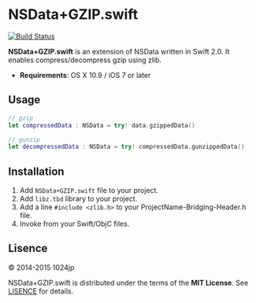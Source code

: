 
NSData+GZIP.swift
========================

[![Build Status](http://img.shields.io/travis/1024jp/NSData-GZIP/master.svg?style=flat)](https://travis-ci.org/1024jp/NSData-GZIP)

__NSData+GZIP.swift__ is an extension of NSData written in Swift 2.0. It enables compress/decompress gzip using zlib.

- __Requirements__: OS X 10.9 / iOS 7 or later


## Usage

```swift
// gzip
let compressedData : NSData = try! data.gzippedData()

// gunzip
let decompressedData : NSData = try! compressedData.gunzippedData()
```


## Installation

1. Add `NSData+GZIP.swift` file to your project.
2. Add `libz.tbd` library to your project.
3. Add a line `#include <zlib.h>` to your ProjectName-Bridging-Header.h file.
4. Invoke from your Swift/ObjC files.


## Lisence

© 2014-2015 1024jp

NSData+GZIP.swift is distributed under the terms of the __MIT License__. See [LISENCE](LISENCE) for details.